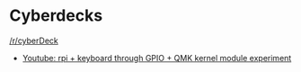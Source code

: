 # Cyberdecks

[/r/cyberDeck](https://www.reddit.com/r/cyberDeck/)

* [Youtube: rpi + keyboard through GPIO + QMK kernel module experiment](https://www.youtube.com/watch?v=LKTKA3amSQY)
